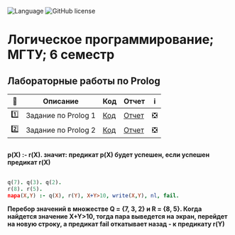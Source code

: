 ![Language](https://img.shields.io/badge/Language-Prolog-79414F)
![GitHub license](https://img.shields.io/badge/license-MIT-blue.svg?style=flat)

# Логическое программирование; МГТУ; 6 семестр 

## Лабораторные работы по Prolog


| :1234: | Описание | Код | Отчет | :information_source: |
| --- | --- | --- | --- | --- |
| :one: | Задание по Prolog 1 | [Код](https://github.com/timoninas/logic-programming/blob/master/lab_01/domains.pro) | [Отчет]() | :negative_squared_cross_mark: |
| :two: | Задание по Prolog 2 | [Код]() | [Отчет]() | :negative_squared_cross_mark: |

## 

**p(X) :- r(X). значит: предикат p(X) будет успешен, если успешен предикат r(X)**

## 

```Prolog
q(7). q(3). q(2).
r(8). r(5).
пара(X,Y) :- q(X), r(Y), X+Y>10, write(X,Y), nl, fail.
```
**Перебор значений в множестве Q = {7, 3, 2} и R = {8, 5}. Когда найдется значение X+Y>10, 
тогда пара выведется на экран, перейдет на новую строку, а предикат fail
откатывает назад - к предикату r(Y)**
